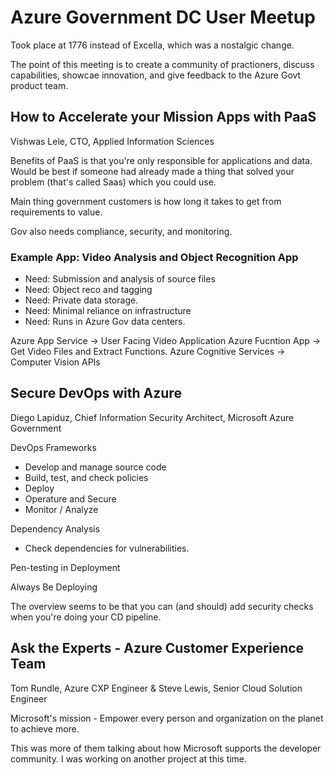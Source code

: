 # Azure Government DC User Meetup

Took place at 1776 instead of Excella, which was a nostalgic change.

The point of this meeting is to create a community of practioners,
discuss capabilities, showcae innovation, and give feedback to the Azure Govt
product team.


## How to Accelerate your Mission Apps with PaaS
Vishwas Lele, CTO, Applied Information Sciences

Benefits of PaaS is that you're only responsible for applications and data. Would
be best if someone had already made a thing that solved your problem (that's called Saas)
which you could use.

Main thing government customers is how long it takes to get from requirements
to value.

Gov also needs compliance, security, and monitoring.

### Example App: Video Analysis and Object Recognition App
* Need: Submission and analysis of source files
* Need: Object reco and tagging
* Need: Private data storage.
* Need: Minimal reliance on infrastructure
* Need: Runs in Azure Gov data centers.

Azure App Service -> User Facing Video Application
Azure Fucntion App -> Get Video Files and Extract Functions.
Azure Cognitive Services -> Computer Vision APIs

## Secure DevOps with Azure
Diego Lapiduz, Chief Information Security Architect, Microsoft Azure Government

DevOps Frameworks
* Develop and manage source code
* Build, test, and check policies
* Deploy
* Operature and Secure
* Monitor / Analyze

Dependency Analysis
* Check dependencies for vulnerabilities.

Pen-testing in Deployment

Always Be Deploying

The overview seems to be that you can (and should) add security checks when you're doing your
CD pipeline.

## Ask the Experts - Azure Customer Experience Team
Tom Rundle, Azure CXP Engineer & Steve Lewis, Senior Cloud Solution Engineer

Microsoft's mission - Empower every person and organization on the planet to achieve more.

This was more of them talking about how Microsoft supports the developer
community. I was working on another project at this time.